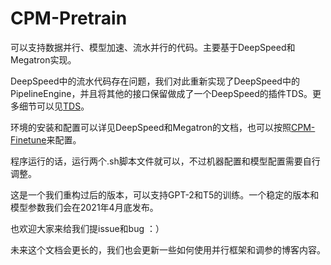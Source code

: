 # CPM-Pretrain

可以支持数据并行、模型加速、流水并行的代码。主要基于DeepSpeed和Megatron实现。

DeepSpeed中的流水代码存在问题，我们对此重新实现了DeepSpeed中的PipelineEngine，并且将其他的接口保留做成了一个DeepSpeed的插件TDS。更多细节可以见[TDS](https://github.com/TsinghuaAI/TDS)。

环境的安装和配置可以详见DeepSpeed和Megatron的文档，也可以按照[CPM-Finetune](https://github.com/TsinghuaAI/CPM-Finetune)来配置。

程序运行的话，运行两个.sh脚本文件就可以，不过机器配置和模型配置需要自行调整。

这是一个我们重构过后的版本，可以支持GPT-2和T5的训练。一个稳定的版本和模型参数我们会在2021年4月底发布。

也欢迎大家来给我们提issue和bug ：）

未来这个文档会更长的，我们也会更新一些如何使用并行框架和调参的博客内容。
